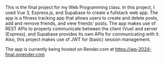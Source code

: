 This is the final project for my Web Programming class. In this project, I used Vue 3, Express.js, and Supabase to create a fullstack web app. The app is a fitness tracking app that allows users to create and delete posts, add and remove friends, and view friends' posts. The app makes use of REST APIs to properly communicate between the client (Vue) and server (Express), and Supabase provides its own APIs for communicating with it. Also, this project makes use of JWT for (basic) session management.

The app is currently being hosted on Render.com at https://wp-2024-final.onrender.com
